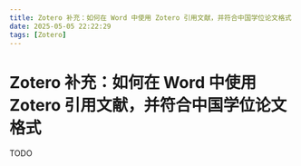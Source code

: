 ```yaml
---
title: Zotero 补充：如何在 Word 中使用 Zotero 引用文献，并符合中国学位论文格式
date: 2025-05-05 22:22:29
tags: [Zotero]
---
```


# Zotero 补充：如何在 Word 中使用 Zotero 引用文献，并符合中国学位论文格式

TODO
